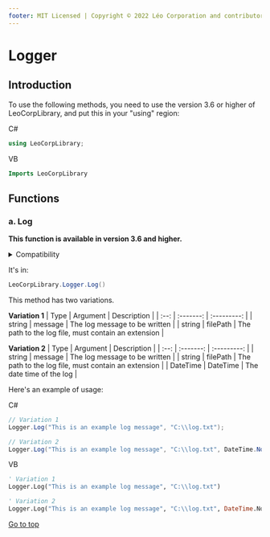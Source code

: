 ```yaml
---
footer: MIT Licensed | Copyright © 2022 Léo Corporation and contributors
---
```

# Logger
## Introduction
To use the following methods, you need to use the version 3.6 or higher of LeoCorpLibrary, and put this in your "using" region:

C#

~~~ cs
using LeoCorpLibrary;
~~~

VB

~~~ vb
Imports LeoCorpLibrary
~~~

## Functions
### a. Log
**This function is available in version 3.6 and higher.**

<details>
<summary>Compatibility</summary>

| Frameworks | LeoCorpLibrary | LeoCorpLibrary.Core |
| :-----: | :----------------: | :---------------------: |
| .NET 6 | ✔ | ✔ |
| .NET 5 | ✔ | ✔ |
| .NET Core 3.1 | ✔ | ✔ |
| .NET Framework 4.5 | ✔ | ✔ |

</details>


It's in:

~~~ cs
LeoCorpLibrary.Logger.Log()
~~~
This method has two variations.

**Variation 1**
| Type | Argument | Description | 
| :--: | :-------: | :---------: |
| string | message | The log message to be written |
| string | filePath | The path to the log file, must contain an extension |

**Variation 2**
| Type | Argument | Description | 
| :--: | :-------: | :---------: |
| string | message | The log message to be written |
| string | filePath | The path to the log file, must contain an extension |
| DateTime | DateTime | The date time of the log |

Here's an example of usage:

C#

~~~ cs
// Variation 1
Logger.Log("This is an example log message", "C:\\log.txt");

// Variation 2
Logger.Log("This is an example log message", "C:\\log.txt", DateTime.Now);
~~~

VB

~~~ vb
' Variation 1
Logger.Log("This is an example log message", "C:\\log.txt")

' Variation 2
Logger.Log("This is an example log message", "C:\\log.txt", DateTime.Now)
~~~
[Go to top](#logger)